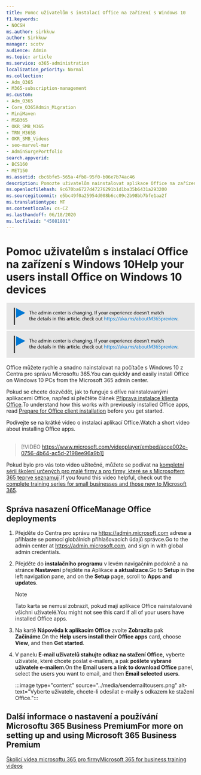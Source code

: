 ```yaml
---
title: Pomoc uživatelům s instalací Office na zařízení s Windows 10
f1.keywords:
- NOCSH
ms.author: sirkkuw
author: Sirkkuw
manager: scotv
audience: Admin
ms.topic: article
ms.service: o365-administration
localization_priority: Normal
ms.collection:
- Adm_O365
- M365-subscription-management
ms.custom:
- Adm_O365
- Core_O365Admin_Migration
- MiniMaven
- MSB365
- OKR_SMB_M365
- TRN_M365B
- OKR_SMB_Videos
- seo-marvel-mar
- AdminSurgePortfolio
search.appverid:
- BCS160
- MET150
ms.assetid: cbc6bfe5-565a-4fb8-95f0-b06e7b74ac46
description: Pomozte uživatelům nainstalovat aplikace Office na zařízení s Windows 10 a snadno nainstalovat Office na počítače s Windows 10 z Centra pro správu Microsoftu 365.
ms.openlocfilehash: 9c670ba6727d47276291b1d1ba35b6431a293200
ms.sourcegitcommit: e5bc49f0a25954d008b6cc09c2b98bb7bfe1aa2f
ms.translationtype: MT
ms.contentlocale: cs-CZ
ms.lasthandoff: 06/18/2020
ms.locfileid: "45081801"
---
```

# <a name="help-your-users-install-office-on-windows-10-devices"></a><span data-ttu-id="dc77e-103">Pomoc uživatelům s instalací Office na zařízení s Windows 10</span><span class="sxs-lookup"><span data-stu-id="dc77e-103">Help your users install Office on Windows 10 devices</span></span>

<span data-ttu-id="dc77e-104">[![Popis s informacemi o tom, jak se mění centrum pro správu. Další podrobnosti najdete na aka.ms/aboutM365preview.](../media/m365admincenterchanging.png)](https://docs.microsoft.com/office365/admin/microsoft-365-admin-center-preview)</span><span class="sxs-lookup"><span data-stu-id="dc77e-104">[![Label to let you know the admin center is changing and you can find more details at aka.ms/aboutM365preview.](../media/m365admincenterchanging.png)](https://docs.microsoft.com/office365/admin/microsoft-365-admin-center-preview)</span></span>

<span data-ttu-id="dc77e-105">Office můžete rychle a snadno nainstalovat na počítače s Windows 10 z Centra pro správu Microsoftu 365.</span><span class="sxs-lookup"><span data-stu-id="dc77e-105">You can quickly and easily install Office on Windows 10 PCs from the Microsoft 365 admin center.</span></span>
  
<span data-ttu-id="dc77e-106">Pokud se chcete dozvědět, jak to funguje s dříve nainstalovanými aplikacemi Office, napřed si přečtěte článek [Příprava instalace klienta Office](prepare-for-office-client-deployment.md).</span><span class="sxs-lookup"><span data-stu-id="dc77e-106">To understand how this works with previously installed Office apps, read [Prepare for Office client installation](prepare-for-office-client-deployment.md) before you get started.</span></span>

<span data-ttu-id="dc77e-107">Podívejte se na krátké video o instalaci aplikací Office.</span><span class="sxs-lookup"><span data-stu-id="dc77e-107">Watch a short video about installing Office apps.</span></span><br><br>

> [!VIDEO https://www.microsoft.com/videoplayer/embed/acce002c-0756-4b64-ac5d-2198ee96a9b1] 

<span data-ttu-id="dc77e-108">Pokud bylo pro vás toto video užitečné, můžete se podívat na [kompletní sérii školení určených pro malé firmy a pro firmy, které se s Microsoftem 365 teprve seznamují](https://support.microsoft.com/office/6ab4bbcd-79cf-4000-a0bd-d42ce4d12816).</span><span class="sxs-lookup"><span data-stu-id="dc77e-108">If you found this video helpful, check out the [complete training series for small businesses and those new to Microsoft 365](https://support.microsoft.com/office/6ab4bbcd-79cf-4000-a0bd-d42ce4d12816).</span></span>

## <a name="manage-office-deployments"></a><span data-ttu-id="dc77e-109">Správa nasazení Office</span><span class="sxs-lookup"><span data-stu-id="dc77e-109">Manage Office deployments</span></span>

1. <span data-ttu-id="dc77e-110">Přejděte do Centra pro správu na <a href="https://go.microsoft.com/fwlink/p/?linkid=2024339" target="_blank">https://admin.microsoft.com</a> adrese a přihlaste se pomocí globálních přihlašovacích údajů správce.</span><span class="sxs-lookup"><span data-stu-id="dc77e-110">Go to the admin center at <a href="https://go.microsoft.com/fwlink/p/?linkid=2024339" target="_blank">https://admin.microsoft.com</a>, and sign in with global admin credentials.</span></span> 

2. <span data-ttu-id="dc77e-111">Přejděte do **instalačního programu** v levém navigačním podokně a na stránce **Nastavení** přejděte na Aplikace **a aktualizace**.</span><span class="sxs-lookup"><span data-stu-id="dc77e-111">Go to **Setup** in the left navigation pane, and on the **Setup** page, scroll to **Apps and updates**.</span></span>
    > [!NOTE]
    > <span data-ttu-id="dc77e-112">Tato karta se nemusí zobrazit, pokud mají aplikace Office nainstalované všichni uživatelé.</span><span class="sxs-lookup"><span data-stu-id="dc77e-112">You might not see this card if all of your  users have installed Office apps.</span></span>
  
3. <span data-ttu-id="dc77e-113">Na kartě **Nápověda k aplikacím Office** zvolte **Zobrazit**a pak **Začínáme**.</span><span class="sxs-lookup"><span data-stu-id="dc77e-113">On the **Help users install their Office apps** card, choose **View**, and then **Get started**.</span></span>
    
4. <span data-ttu-id="dc77e-114">V panelu **E-mail uživatelů stahujte odkaz na stažení Office,** vyberte uživatele, které chcete poslat e-mailem, a pak **pošlete vybrané uživatele e-mailem**.</span><span class="sxs-lookup"><span data-stu-id="dc77e-114">On the **Email users a link to download Office** panel, select the users you want to email, and then **Email selected users**.</span></span>

    
      :::image type="content" source="../media/sendemailtousers.png" alt-text="Vyberte uživatele, chcete-li odesílat e-maily s odkazem ke stažení Office.":::

## <a name="for-more-on-setting-up-and-using-microsoft-365-business-premium"></a><span data-ttu-id="dc77e-116">Další informace o nastavení a používání Microsoftu 365 Business Premium</span><span class="sxs-lookup"><span data-stu-id="dc77e-116">For more on setting up and using Microsoft 365 Business Premium</span></span>

[<span data-ttu-id="dc77e-117">Školicí videa microsoftu 365 pro firmy</span><span class="sxs-lookup"><span data-stu-id="dc77e-117">Microsoft 365 for business training videos</span></span>](https://support.microsoft.com/office/6ab4bbcd-79cf-4000-a0bd-d42ce4d12816)
